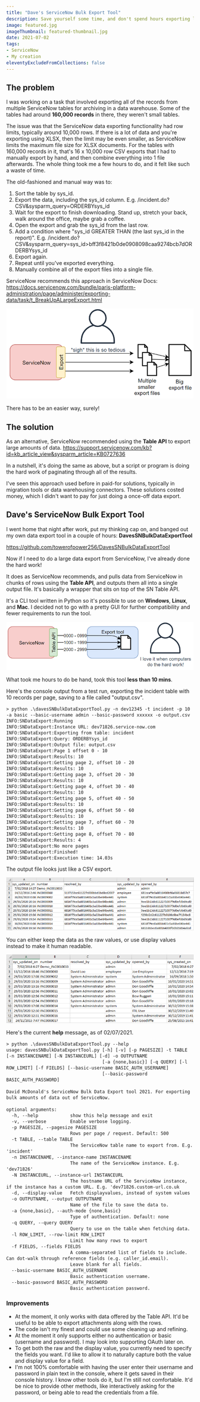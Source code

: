```yaml
---
title: "Dave's ServiceNow Bulk Export Tool"
description: Save yourself some time, and don't spend hours exporting large exports of data out of ServiceNow like I did. To help me out, I wrote a cool little tool to export bulk amounts of data out of ServiceNow all at once, instead of combining smaller exports from the same table one-at-a-time.
image: featured.jpg
imageThumbnail: featured-thumbnail.jpg
date: 2021-07-02
tags:
- ServiceNow
- My creation
eleventyExcludeFromCollections: false
---
```


## The problem
I was working on a task that involved exporting all of the records from multiple ServiceNow tables for archiving in a data warehouse. Some of the tables had around **160,000 records** in there, they weren't small tables.

The issue was that the ServiceNow data exporting functionality had row limits, typically around 10,000 rows. If there is a lot of data and you're exporting using XLSX, then the limit may be even smaller, as ServiceNow limits the maximum file size for XLSX documents. For the tables with 160,000 records in it, that's 16 x 10,000 row CSV exports that I had to manually export by hand, and then combine everything into 1 file afterwards. The whole thing took me a few hours to do, and it felt like such a waste of time.

The old-fashioned and manual way was to:
1. Sort the table by sys_id.
1. Export the data, including the sys_id column.
    E.g. /incident.do?CSV&sysparm_query=ORDERBYsys_id
1. Wait for the export to finish downloading. Stand up, stretch your back, walk around the office, maybe grab a coffee.
1. Open the export and grab the sys_id from the last row.
1. Add a condition where "sys_id GREATER THAN (the last sys_id in the report)".
    E.g. /incident.do?CSV&sysparm_query=sys_id>bff3f8421b0de0908098caa9274bcb7dORDERBYsys_id
1. Export again.
1. Repeat until you've exported everything.
1. Manually combine all of the export files into a single file.

ServiceNow recommends this approach in ServiceNow Docs:
https://docs.servicenow.com/bundle/paris-platform-administration/page/administer/exporting-data/task/t_BreakUpALargeExport.html

[![manual-export-process.png](manual-export-process.png)](manual-export-process.png)

There has to be an easier way, surely!

## The solution
As an alternative, ServiceNow recommended using the **Table API** to export large amounts of data.
https://support.servicenow.com/kb?id=kb_article_view&sysparm_article=KB0727636

In a nutshell, it's doing the same as above, but a script or program is doing the hard work of paginating through all of the results.

I've seen this approach used before in paid-for solutions, typically in migration tools or data warehousing connectors. These solutions costed money, which I didn't want to pay for just doing a once-off data export.

## Dave's ServiceNow Bulk Export Tool
I went home that night after work, put my thinking cap on, and banged out my own data export tool in a couple of hours: **DavesSNBulkDataExportTool**

https://github.com/towerofpower256/DavesSNBulkDataExportTool

Now if I need to do a large data export from ServiceNow, I've already done the hard work!

It does as ServiceNow recommends, and pulls data from ServiceNow in chunks of rows using the **Table API**, and outputs them all into a single output file. It's basically a wrapper that sits on top of the SN Table API.

It's a CLI tool written in Python so it's possible to use on **Windows**, **Linux**, and **Mac**. I decided not to go with a pretty GUI for further compatibility and fewer requirements to run the tool.

[![The export process](tool-export-process.png)](tool-export-process.png)

What took me hours to do be hand, took this tool **less than 10 mins**.

Here's the console output from a test run, exporting the incident table with 10 records per page, saving to a file called "output.csv".

```
> python .\davesSNBulkDataExportTool.py -n dev12345 -t incident -p 10 -a basic --basic-username admin --basic-password xxxxxx -o output.csv
INFO:SNDataExport:Running
INFO:SNDataExport:Instance URL: dev71826.service-now.com
INFO:SNDataExport:Exporting from table: incident
INFO:SNDataExport:Query: ORDERBYsys_id
INFO:SNDataExport:Output file: output.csv
INFO:SNDataExport:Page 1 offset 0 - 10
INFO:SNDataExport:Results: 10
INFO:SNDataExport:Getting page 2, offset 10 - 20
INFO:SNDataExport:Results: 10
INFO:SNDataExport:Getting page 3, offset 20 - 30
INFO:SNDataExport:Results: 10
INFO:SNDataExport:Getting page 4, offset 30 - 40
INFO:SNDataExport:Results: 10
INFO:SNDataExport:Getting page 5, offset 40 - 50
INFO:SNDataExport:Results: 10
INFO:SNDataExport:Getting page 6, offset 50 - 60
INFO:SNDataExport:Results: 10
INFO:SNDataExport:Getting page 7, offset 60 - 70
INFO:SNDataExport:Results: 10
INFO:SNDataExport:Getting page 8, offset 70 - 80
INFO:SNDataExport:Results: 4
INFO:SNDataExport:No more pages
INFO:SNDataExport:Finished!
INFO:SNDataExport:Execution time: 14.03s
```

The output file looks just like a CSV export.

[![CSV Example](sample-raw.png)](sample-raw.png)

You can either keep the data as the raw values, or use display values instead to make it human readable.

[![CSV Example, with display values](sample-display.png)](sample-display.png)

Here's the current **help** message, as of 02/07/2021.

```
> python .\davesSNBulkDataExportTool.py --help 
usage: davesSNBulkDataExportTool.py [-h] [-v] [-p PAGESIZE] -t TABLE [-n INSTANCENAME] [-N INSTANCEURL] [-d] -o OUTPUTNAME
                                    [-a {none,basic}] [-q QUERY] [-l ROW_LIMIT] [-f FIELDS] [--basic-username BASIC_AUTH_USERNAME]       
                                    [--basic-password BASIC_AUTH_PASSWORD]

David McDonald's ServiceNow Bulk Data Export tool 2021. For exporting bulk amounts of data out of ServiceNow.

optional arguments:
  -h, --help            show this help message and exit
  -v, --verbose         Enable verbose logging.
  -p PAGESIZE, --pagesize PAGESIZE
                        Rows per page / request. Default: 500
  -t TABLE, --table TABLE
                        The ServiceNow table name to export from. E.g. 'incident'
  -n INSTANCENAME, --instance-name INSTANCENAME
                        The name of the ServiceNow instance. E.g. 'dev71826'
  -N INSTANCEURL, --instance-url INSTANCEURL
                        The hostname URL of the ServiceNow instance, if the instance has a custom URL. E.g. 'dev71826.custom-url.co.uk   
  -d, --display-value   Fetch displayvalues, instead of system values
  -o OUTPUTNAME, --output OUTPUTNAME
                        Name of the file to save the data to.
  -a {none,basic}, --auth-mode {none,basic}
                        Type of authentication. Default: none
  -q QUERY, --query QUERY
                        Query to use on the table when fetching data.
  -l ROW_LIMIT, --row-limit ROW_LIMIT
                        Limit how many rows to export
  -f FIELDS, --fields FIELDS
                        A comma-separated list of fields to include. Can dot-walk through reference fields (e.g. caller_id.email).       
                        Leave blank for all fields.
  --basic-username BASIC_AUTH_USERNAME
                        Basic authentication username.
  --basic-password BASIC_AUTH_PASSWORD
                        Basic authentication password.
```


### Improvements
* At the moment, it only works with data offered by the Table API. It'd be useful to be able to export attachments along with the rows.
* The code isn't my finest and could use some cleaning up and refining.
* At the moment it only supports either no authentication or basic (username and password). I may look into supporting OAuth later on.
* To get both the raw and the display value, you currently need to specify the fields you want. I'd like to allow it to naturally capture both the value and display value for a field.
* I'm not 100% comfortable with having the user enter their username and password in plain text in the console, where it gets saved in their console history. I know other tools do it, but I'm still not comfortable. It'd be nice to provide other methods, like interactively asking for the password, or being able to read the credentials from a file.
